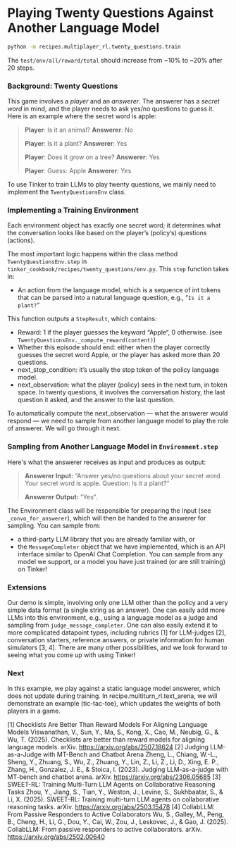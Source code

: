 # Playing Twenty Questions Against Another Language Model

```bash
python -m recipes.multiplayer_rl.twenty_questions.train
```

The `test/env/all/reward/total` should increase from ~10% to ~20% after 20 steps.

### Background: Twenty Questions

This game involves a *player* and an *answerer*. The answerer has a *secret word* in mind, and the player needs to ask yes/no questions to guess it. Here is an example where the secret word is apple:

> **Player**: Is it an animal?
> **Answerer**: No
>
> **Player**: Is it a plant?
> **Answerer**: Yes
>
> **Player**: Does it grow on a tree?
> **Answerer**: Yes
>
> **Player**: Guess: Apple
> **Answerer**: Yes

To use Tinker to train LLMs to play twenty questions, we mainly need to implement the `TwentyQuestionsEnv` class.

### Implementing a Training Environment

Each environment object has exactly one secret word; it determines what the conversation looks like based on the player’s (policy’s) questions (actions).

The most important logic happens within the class method `TwentyQuestionsEnv.step` in `tinker_cookbook/recipes/twenty_questions/env.py`. This `step` function takes in:

* An action from the language model, which is a sequence of int tokens that can be parsed into a natural language question, e.g., “`Is it a plant?`“

This function outputs a `StepResult`, which contains:

* Reward: 1 if the player guesses the keyword “Apple“, 0 otherwise. (see `TwentyQuestionsEnv._compute_reward(content)`)
* Whether this episode should end: either when the player correctly guesses the secret word Apple, or the player has asked more than 20 questions.
* next_stop_condition: it’s usually the stop token of the policy language model.
* next_observation: what the player (policy) sees in the next turn, in token space. In twenty questions, it involves the conversation history, the last question it asked, and the answer to the last question.

To automatically compute the next_observation — what the answerer would respond — we need to sample from another language model to play the role of answerer. We will go through it next.

### Sampling from Another Language Model in `Environment.step`

Here's what the answerer receives as input and produces as output:

> **Answerer Input:** “Answer yes/no questions about your secret word. Your secret word is apple. Question: Is it a plant?“
>
> **Answerer Output:** “Yes“.

The Environment class will be responsible for preparing the Input (see `_convo_for_answerer`), which will then be handed to the answerer for sampling. You can sample from:

* a third-party LLM library that you are already familiar with, or
* the `MessageCompleter` object that we have implemented, which is an API interface similar to OpenAI Chat Completion. You can sample from any model we support, or a model you have just trained (or are still training) on Tinker!

### Extensions

Our demo is simple, involving only one LLM other than the policy and a very simple data format (a single string as an answer). One can easily add more LLMs into this environment, e.g., using a language model as a judge and sampling from `judge_message_completer`. One can also easily extend it to more complicated datapoint types, including rubrics  [1] for LLM-judges [2], conversation starters, reference answers, or private information for human simulators [3, 4]. There are many other possibilities, and we look forward to seeing what you come up with using Tinker!

### Next

In this example, we play against a static language model answerer, which does not update during training.
In recipe.multiturn_rl.text_arena, we will demonstrate an example (tic-tac-toe), which updates the weights of both players in a game.

[1] Checklists Are Better Than Reward Models For Aligning Language Models
Viswanathan, V., Sun, Y., Ma, S., Kong, X., Cao, M., Neubig, G., & Wu, T. (2025). Checklists are better than reward models for aligning language models. arXiv. https://arxiv.org/abs/2507.18624
[2] Judging LLM-as-a-Judge with MT-Bench and Chatbot Arena
Zheng, L., Chiang, W.-L., Sheng, Y., Zhuang, S., Wu, Z., Zhuang, Y., Lin, Z., Li, Z., Li, D., Xing, E. P., Zhang, H., Gonzalez, J. E., & Stoica, I. (2023). Judging LLM-as-a-judge with MT-bench and chatbot arena. arXiv. https://arxiv.org/abs/2306.05685
[3] SWEET-RL: Training Multi-Turn LLM Agents on Collaborative Reasoning Tasks
Zhou, Y., Jiang, S., Tian, Y., Weston, J., Levine, S., Sukhbaatar, S., & Li, X. (2025). SWEET-RL: Training multi-turn LLM agents on collaborative reasoning tasks. arXiv. https://arxiv.org/abs/2503.15478
[4] CollabLLM: From Passive Responders to Active Collaborators
Wu, S., Galley, M., Peng, B., Cheng, H., Li, G., Dou, Y., Cai, W., Zou, J., Leskovec, J., & Gao, J. (2025). CollabLLM: From passive responders to active collaborators. arXiv. https://arxiv.org/abs/2502.00640
